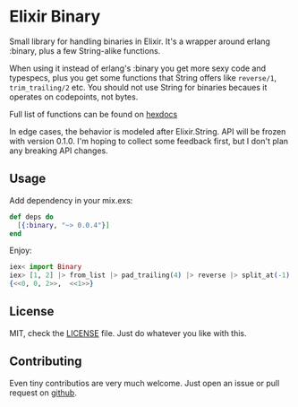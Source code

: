 # Elixir Binary

Small library for handling binaries in Elixir. It's a wrapper around erlang :binary, plus a few String-alike functions.

When using it instead of erlang's :binary you get more sexy code and typespecs, plus you get some functions that String offers
like `reverse/1`, `trim_trailing/2` etc. You should not use String for binaries becaues it operates on codepoints, not bytes.

Full list of functions can be found on [hexdocs](https://hexdocs.pm/binary/Binary.html)

In edge cases, the behavior is modeled after Elixir.String. API will be frozen with version 0.1.0. I'm hoping to collect some
feedback first, but I don't plan any breaking API changes.

## Usage

Add dependency in your mix.exs:

```elixir
def deps do
  [{:binary, "~> 0.0.4"}]
end
```

Enjoy:
```elixir
iex< import Binary
iex> [1, 2] |> from_list |> pad_trailing(4) |> reverse |> split_at(-1)
{<<0, 0, 2>>,  <<1>>}
```

## License

MIT, check the [LICENSE](LICENSE) file. Just do whatever you like with this.

## Contributing

Even tiny contributios are very much welcome. Just open an issue or pull request on [github](https://github.com/comboy/elixir-binary).

